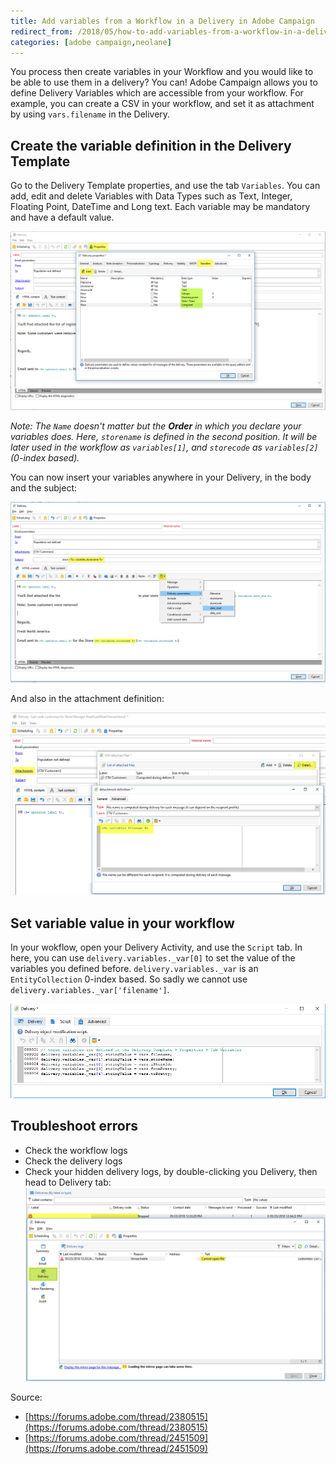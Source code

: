 ```yaml
---
title: Add variables from a Workflow in a Delivery in Adobe Campaign
redirect_from: /2018/05/how-to-add-variables-from-a-workflow-in-a-delivery/
categories: [adobe campaign,neolane]
---
```


You process then create variables in your Workflow and you would like to be able to use them in a delivery? You can! Adobe Campaign allows you to define Delivery Variables which are accessible from your workflow. For example, you can create a CSV in your workflow, and set it as attachment by using `vars.filename`  in the Delivery.

<!--more-->

## Create the variable definition in the Delivery Template

Go to the Delivery Template properties, and use the tab `Variables`. You can add, edit and delete Variables with Data Types such as Text, Integer, Floating Point, DateTime and Long text. Each variable may be mandatory and have a default value.

![](/assets/images/2018/05/Delivery-Template-Properties-Annoted.png)

*Note: The `Name` doesn't matter but the **Order** in which you declare your variables does. Here, `storename` is defined in the second position. It will be later used in the workflow as `variables[1]`, and `storecode` as `variables[2]` (0-index based).*

You can now insert your variables anywhere in your Delivery, in the body and the subject:

![](/assets/images/2018/05/Insert-variables-in-delivery-annoted.jpg)

And also in the attachment definition:

![](/assets/images/2018/05/Variable-in-attachment-annoted.jpg)

## Set variable value in your workflow

In your wokflow, open your Delivery Activity, and use the `Script` tab. In here, you can use `delivery.variables._var[0]`  to set the value of the variables you defined before. `delivery.variables._var`  is an `EntityCollection` 0-index based. So sadly we cannot use `delivery.variables._var['filename']`.

![](/assets/images/2018/05/Create-variables-in-the-WF.jpg)

## Troubleshoot errors

- Check the workflow logs
- Check the delivery logs
- Check your hidden delivery logs, by double-clicking you Delivery, then head to Delivery tab:
![](/assets/images/2018/05/Debug-error-annoted.jpg)


Source:
- [https://forums.adobe.com/thread/2380515](https://forums.adobe.com/thread/2380515)
- [https://forums.adobe.com/thread/2451509](https://forums.adobe.com/thread/2451509)
